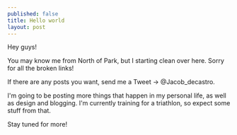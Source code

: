 ```yaml
---
published: false
title: Hello world
layout: post
---
```

Hey guys!

You may know me from North of Park, but I starting clean over here. Sorry for all the broken links!

If there are any posts you want, send me a Tweet -> @Jacob_decastro.

I'm going to be posting more things that happen in my personal life, as well as design and blogging. I'm currently training for a triathlon, so expect some stuff from that.

Stay tuned for more!
